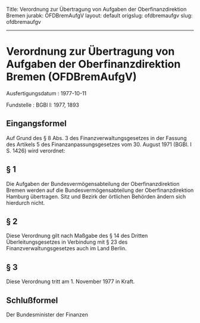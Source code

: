 Title: Verordnung zur Übertragung von Aufgaben der Oberfinanzdirektion Bremen
jurabk: OFDBremAufgV
layout: default
origslug: ofdbremaufgv
slug: ofdbremaufgv

---

# Verordnung zur Übertragung von Aufgaben der Oberfinanzdirektion Bremen (OFDBremAufgV)

Ausfertigungsdatum
:   1977-10-11

Fundstelle
:   BGBl I: 1977, 1893



## Eingangsformel

Auf Grund des § 8 Abs. 3 des Finanzverwaltungsgesetzes in der Fassung
des Artikels 5 des Finanzanpassungsgesetzes vom 30. August 1971 (BGBl.
I S. 1426) wird verordnet:


## § 1

Die Aufgaben der Bundesvermögensabteilung der Oberfinanzdirektion
Bremen werden auf die Bundesvermögensabteilung der Oberfinanzdirektion
Hamburg übertragen. Sitz und Bezirk der örtlichen Behörden ändern sich
hierdurch nicht.


## § 2

Diese Verordnung gilt nach Maßgabe des § 14 des Dritten
Überleitungsgesetzes in Verbindung mit § 23 des
Finanzverwaltungsgesetzes auch im Land Berlin.


## § 3

Diese Verordnung tritt am 1. November 1977 in Kraft.


## Schlußformel

Der Bundesminister der Finanzen

